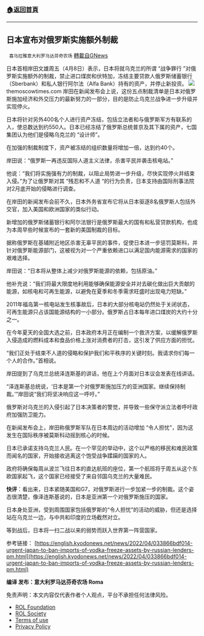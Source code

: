###  [:house:返回首頁](https://github.com/ourhimalayas/txt)
---


## 日本宣布对俄罗斯实施额外制裁
` 喜马拉雅意大利罗马达芬奇农场` [轉載自GNews](https://gnews.org/zh-hans/2311801/)

日本首相岸田文雄周五（4月8日）表示，日本将就乌克兰的所谓 “战争罪行 ”对俄罗斯实施额外的制裁，禁止进口煤炭和伏特加，冻结主要贷款人俄罗斯储蓄银行（Sberbank）和私人银行阿尔法（Alfa Bank）持有的资产，并停止新投资。
![](https://assets.gnews.org/wp-content/uploads/2022/04/j.jpg)themoscowtimes.com
岸田在新闻发布会上说，这份五点制裁清单是日本对俄罗斯施加经济和外交压力的最新努力的一部分，目的是防止乌克兰战争进一步升级并实现停火。

日本将针对另外400名个人进行资产冻结，包括立法者和与俄罗斯军方有联系的人，使总数达到约550人。日本已经冻结了俄罗斯总统普京及其下属的资产，七国集团认为他们是侵略乌克兰的 “设计师”。

在加强的制裁制度下，资产被冻结的组织数量将增加一倍，达到约40个。

岸田说：“俄罗斯一再违反国际人道主义法律，杀害平民并袭击核电站。”

他说：“我们将实施强有力的制裁，以阻止局势进一步升级，尽快实现停火并结束入侵。”为了让俄罗斯对其 “残忍和不人道 “的行为负责，日本支持由国际刑事法院对2月底开始的侵略进行调查。

在岸田的新闻发布会前不久，日本外务省宣布它将从日本驱逐8名俄罗斯人包括外交官，加入美国和欧洲国家的类似行动。

新增加的俄罗斯储蓄银行和阿尔法银行是俄罗斯最大的国有和私营贷款机构，也成为本周早些时候宣布的一套新的美国制裁的目标。

据称俄罗斯在基辅附近地区杀害无辜平民的事件，促使日本进一步惩罚莫斯科，并针对俄罗斯能源部门，这被视为对一个严重依赖进口以满足国内能源需求的国家的艰难选择。

岸田说：“日本将从整体上减少对俄罗斯能源的依赖，包括原油。”

他补充说：“我们将最大限度地利用能够确保能源安全并对去碳化做出巨大贡献的能源，如核电和可再生能源，以避免在夏季和冬季需求旺盛时出现电力短缺。”

2011年福岛第一核电站发生核事故后，日本的大部分核电站仍然处于关闭状态，可再生能源只占该国能源结构的一小部分。俄罗斯占日本每年进口煤炭的大约十分之一。

在今年夏天的全国大选之前，日本政府本月正在编制一个救济方案，以缓解俄罗斯入侵造成的燃料成本和食品价格上涨对消费者的打击，这引发了供应方面的担忧。

“我们正处于结束不人道的侵略和保护我们和平秩序的关键时刻。我请求你们每一个人的合作。”首相说。

岸田提到了乌克兰总统泽连斯基的讲话，他在上个月面对日本议会发表在线讲话。

“泽连斯基总统说，‘日本是第一个对俄罗斯施加压力的亚洲国家。继续保持制裁。’”岸田说“我们将坚决响应这一呼吁。”

俄罗斯对乌克兰的入侵引起了日本决策者的警觉，并导致一些保守派立法者呼吁政府加强防卫能力。

在新闻发布会上，岸田称俄罗斯军队在日本周边的活动增加 “令人担忧”，因为这发生在国际秩序被莫斯科动摇到核心的时候。

日本已承诺支持乌克兰人民。在一个罕见的举动中，这个以严格的移民和难民政策而闻名的国家，开始接收逃离这个饱受战争蹂躏的国家的人。

政府将确保每周从波兰飞往日本的直达航班的座位，第一个航班将于周五从这个东欧国家起飞，这个国家已经接受了来自邻国乌克兰的大量难民。

**快评**：看出来，日本紧随美国和G7，对俄罗斯进行一步加紧一步的制裁。这个姿态很清楚，像泽连斯基说的，日本是亚洲第一个对俄罗斯施压的国家。

日本身处亚洲，受到周围国家包括俄罗斯的“令人担忧”的活动的威胁，但还是选择站在乌克兰一边，与中共和印度的立场截然对立。

等到战后，日本将一扫二战以来的弱势而跃入世界第一阵营国家。

参考链接：
[https://english.kyodonews.net/news/2022/04/033866bdf014-urgent-japan-to-ban-imports-of-vodka-freeze-assets-by-russian-lenders-pm.html](https://english.kyodonews.net/news/2022/04/033866bdf014-urgent-japan-to-ban-imports-of-vodka-freeze-assets-by-russian-lenders-pm.html)

**编译 发布：意大利罗马达芬奇农场 Roma**

 

免责声明：本文内容仅代表作者个人观点，平台不承担任何法律风险。

- [ROL Foundation](https://rolfoundation.org/)
- [ROL Society](https://rolsociety.org/)
- [Terms of use](https://gnews.org/terms-of-use-3/)
- [Privacy Policy](https://gnews.org/privacy-policy/)

